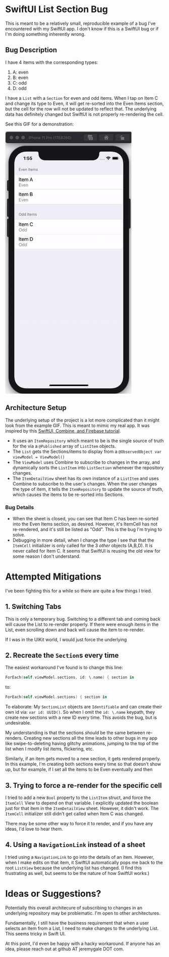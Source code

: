 # SwiftUI List Section Bug

This is meant to be a relatively small, reproducible example of a bug I've encountered with my SwiftUI app. I don't know if this is a SwiftUI bug or if I'm doing something inherently wrong.

## Bug Description

I have 4 items with the corresponding types:
1. A: even
1. B: even
1. C: odd
1. D: odd

I have a `List` with a `Section` for even and odd items. When I tap on Item C and change its type to Even, it will get re-sorted into the Even Items section, but the cell for the row will not be updated to reflect that. The underlying data has definitely changed but SwiftUI is not properly re-rendering the cell.

See this GIF for a demonstration:

![](ListSectionBug.gif)


## Architecture Setup

The underlying setup of the project is a lot more complicated than it might look from the example GIF. This is meant to mimic my real app. It was inspired by this [SwiftUI, Combine, and Firebase tutorial](https://peterfriese.dev/replicating-reminder-swiftui-firebase-part1/).

* It uses an `ItemRepository` which meant to be is the single source of truth for the via a `@Published` array of `ListItem` objects.
* The `List` gets the Sections/items to display from a  `@ObservedObject var viewModel = ViewModel()`
* The `ViewModel` uses Combine to subscribe to changes in the array, and dynamically sorts the `ListItem` into `ListSection` whenever the repository changes.
* The `ItemDetailView` sheet has its own instance of a `ListItem` and uses Combine to subscribe to the user's changes. When the user changes the type of item, it tells the `ItemRepository` to update the source of truth, which causes the items to be re-sorted into Sections.

### Bug Details
* When the sheet is closed, you can see that Item C has been re-sorted into the Even Items section, as desired. However, it's ItemCell has not re-rendered, and it's still be listed as "Odd". This is the bug I'm trying to solve.
* Debugging in more detail, when I change the type I see that that the `ItemCell` initializer is only called for the 3 _other_ objects (A,B,D). It is never called for Item C. It seems that SwiftUI is reusing the old view for some reason I don't understand. 

# Attempted Mitigations

I've been fighting this for a while so there are quite a few things I tried.

## 1. Switching Tabs

This is only a temporary bug. Switching to a different tab and coming back will cause the List to re-render properly. If there were enough items in the List, even scrolling down and back will cause the item to re-render.

If I was in the UIKit world, I would just force the underlying 

## 2. Recreate the `Section`s every time

The easiest workaround I've found is to change this line:

```swift
ForEach(self.viewModel.sections, id: \.name) { section in
```

to:

```swift 
ForEach(self.viewModel.sections) { section in
```

To elaborate: My `SectionList` objects are `Identifiable` and can create their own id via: `var id: UUID()`. So when I omit the `id: \.name` keypath, they create new sections with a new ID every time. This avoids the bug, but is undesirable.

My understanding is that the sections *should* be the same between re-renders. Creating new sections all the time leads to other bugs in my app like swipe-to-deleting having glitchy animations, jumping to the top of the list when I modify list items, flickering, etc. 

Similarly, if an item gets moved to a new section, it gets rendered properly. In this example, I'm creating both sections every time so that doesn't show up, but for example, if I set all the items to be Even eventually and then 

## 3. Trying to force a re-render for the specific cell

I tried to add a new `Bool` property to the `ListItem` struct, and force the `ItemCell` View to depend on that variable. I explicitly updated the boolean just for that item in the `ItemDetailView` sheet. However, it didn't work. The `ItemCell` initializer still didn't get called when Item C was changed.

There may be some other way to force it to render, and if you have any ideas, I'd love to hear them.

## 4. Using a `NavigationLink` instead of a sheet

I tried using a `NavigationLink` to go into the details of an item. However, when I make edits on that item, it SwiftUI automatically pops me back to the root `ListView` because the underlying list has changed. (I find this frustrating as well, but seems to be the nature of how SwiftUI works.)

# Ideas or Suggestions?

Potentially this overall architecure of subscribing to changes in an underlying repository may be problematic. I'm open to other architectures.

Fundamentally, I still have the business requirement that when a user selects an item from a List, I need to make changes to the underlying List. This seems tricky in Swift UI. 

At this point, I'd even be happy with a hacky workaround. If anyone has an idea, please reach out at github AT jeremygale DOT com.